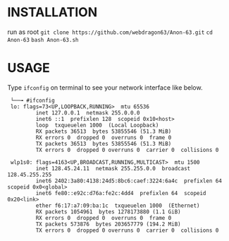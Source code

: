 # INSTALLATION
run as root
`git clone https://github.com/webdragon63/Anon-63.git`
`cd Anon-63`
`bash Anon-63.sh`

# USAGE
Type `ifconfig` on terminal to see your network interface like below.

```┌─[root@parrot]─[/home/indiancyberarmy/Desktop]
 └──╼ #ifconfig
 lo: flags=73<UP,LOOPBACK,RUNNING>  mtu 65536
         inet 127.0.0.1  netmask 255.0.0.0
         inet6 ::1  prefixlen 128  scopeid 0x10<host>
         loop  txqueuelen 1000  (Local Loopback)
         RX packets 36513  bytes 53855546 (51.3 MiB)
         RX errors 0  dropped 0  overruns 0  frame 0
         TX packets 36513  bytes 53855546 (51.3 MiB)
         TX errors 0  dropped 0 overruns 0  carrier 0  collisions 0

 wlp1s0: flags=4163<UP,BROADCAST,RUNNING,MULTICAST>  mtu 1500
         inet 128.45.24.11  netmask 255.255.0.0  broadcast 128.45.255.255
         inet6 2402:3a80:4138:24d5:8bc6:caef:3224:6a4c  prefixlen 64  scopeid 0x0<global>
         inet6 fe80::e92c:d76a:fe2c:4dd4  prefixlen 64  scopeid 0x20<link>
         ether f6:17:a7:09:ba:1c  txqueuelen 1000  (Ethernet)
         RX packets 1054961  bytes 1278173880 (1.1 GiB)
         RX errors 0  dropped 0  overruns 0  frame 0
         TX packets 573876  bytes 203657779 (194.2 MiB)
         TX errors 0  dropped 0 overruns 0  carrier 0  collisions 0 
